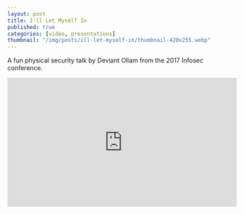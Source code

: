 ```yaml
---
layout: post
title: I'll Let Myself In
published: true
categories: [video, presentations]
thumbnail: "/img/posts/ill-let-myself-in/thumbnail-420x255.webp"
---
```


A fun physical security talk by <a ref="https://twitter.com/deviantollam">Deviant Ollam</a> from the 2017 Infosec conference.

<iframe width="517" height="291" src="https://www.youtube.com/embed/rnmcRTnTNC8" frameborder="0" allow="accelerometer; autoplay; encrypted-media; gyroscope; picture-in-picture" allowfullscreen></iframe>
